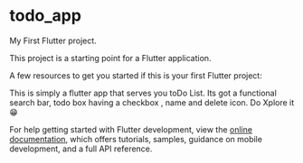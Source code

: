 # todo_app

My First Flutter project.

This project is a starting point for a Flutter application.

A few resources to get you started if this is your first Flutter project:

This is simply a flutter app that serves you toDo List.
Its got a functional search bar, todo box having a checkbox , name and delete icon.
Do Xplore it 😁

For help getting started with Flutter development, view the
[online documentation](https://docs.flutter.dev/), which offers tutorials,
samples, guidance on mobile development, and a full API reference.
